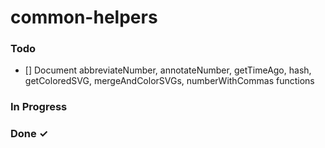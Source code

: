# common-helpers

### Todo

- [] Document abbreviateNumber, annotateNumber, getTimeAgo, hash, getColoredSVG, mergeAndColorSVGs, numberWithCommas functions

### In Progress

### Done ✓
